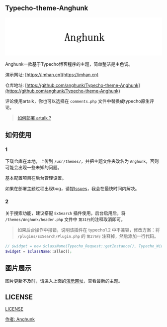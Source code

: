 ## Typecho-theme-Anghunk

![](./css/theme-logo.png)

Anghunk一款基于Typecho博客程序的主题，简单整洁是主色调。

演示网址: [https://imhan.cn](https://imhan.cn)

仓库地址: [https://github.com/anghunk/Typecho-theme-Anghunk](https://github.com/anghunk/Typecho-theme-Anghunk)

评论使用artalk，你也可以选择在 `comments.php` 文件中替换成typecho原生评论。

> [如何部署 artalk ?](https://artalk.js.org/) 


## 如何使用

### 1

下载仓库在本地，上传到 `/usr/themes/`，并把主题文件夹改名为 `Anghunk`，否则可能会出现一些未知的问题。

基本配置项目在后台管理设置。

如果在部署主题过程出现bug，请提[Issues](https://github.com/anghunk/Typecho-theme-Anghunk/issues)，我会在最快时间内解决。

### 2

关于搜索功能，建议搭配 `ExSearch` 插件使用，后台启用后，将 `/themes/Anghunk/header.php` 文件中 `第31行`的注释取消即可。

>如果后台操作中报错，说明该插件在 typecho1.2 中不兼容，修改方案：将 `/plugins/ExSearch/Plugin.php` 的 `第276行` 注释掉，然后添加一行代码。

```php
// $widget = new $className(Typecho_Request::getInstance(), Typecho_Widget_Helper_Empty::getInstance());
$widget = $className::alloc();
```

## 图片展示

图片更新不及时，请进入上面的[演示网址](https://imhan.cn)，查看最新的主题。

## LICENSE

[LICENSE](./LICENSE)

[作者: Anghunk](https://imhan.cn)
